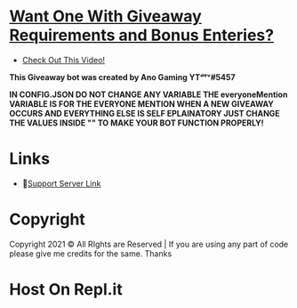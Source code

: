 # [Want One With Giveaway Requirements and Bonus Enteries?](https://replit.com/@CoderFredi/GiveawayBot)
- [Check Out This Video!](https://www.youtube.com/channel/UCuZSjlipjEHGaFztY8UPH2w/featured)

**This Giveaway bot was created by Ano Gaming YTᵈᵉᵛ#5457**

**IN CONFIG.JSON DO NOT CHANGE ANY VARIABLE THE everyoneMention VARIABLE IS FOR THE EVERYONE MENTION WHEN A NEW GIVEAWAY OCCURS AND EVERYTHING ELSE IS SELF EPLAINATORY JUST CHANGE THE VALUES 
INSIDE "" TO MAKE YOUR BOT FUNCTION PROPERLY!**
# Links
- 🔗[Support Server Link](https://dsc.gg/manager.development)
# Copyright 
Copyright 2021 © All RIghts are Reserved | If you are using any part of code please give me credits for the same. Thanks

# Host On Repl.it
